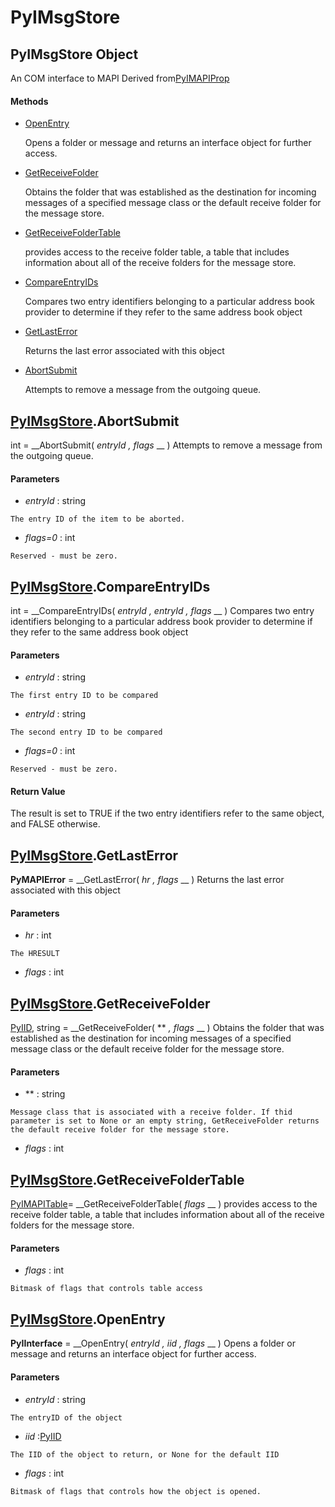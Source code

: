 # PyIMsgStore

## PyIMsgStore Object

An COM interface to MAPI
Derived from[PyIMAPIProp](#pyimapiprop)

#### Methods


  - [OpenEntry](PyIMsgStore.md#pyimsgstoreopenentry)

    Opens a folder or message and returns an interface object for further access.&nbsp;

  - [GetReceiveFolder](PyIMsgStore.md#pyimsgstoregetreceivefolder)

    Obtains the folder that was established as the destination for incoming messages of a specified message class or the default receive folder for the message store.&nbsp;

  - [GetReceiveFolderTable](PyIMsgStore.md#pyimsgstoregetreceivefoldertable)

    provides access to the receive folder table, a table that includes information about all of the receive folders for the message store.&nbsp;

  - [CompareEntryIDs](PyIMsgStore.md#pyimsgstorecompareentryids)

    Compares two entry identifiers belonging to a particular address book provider to determine if they refer to the same address book object&nbsp;

  - [GetLastError](PyIMsgStore.md#pyimsgstoregetlasterror)

    Returns the last error associated with this object&nbsp;

  - [AbortSubmit](PyIMsgStore.md#pyimsgstoreabortsubmit)

    Attempts to remove a message from the outgoing queue.&nbsp;

## [PyIMsgStore](#pyimsgstore).AbortSubmit

int = __AbortSubmit( *entryId*  *, flags* __ )
Attempts to remove a message from the outgoing queue.

#### Parameters


  -  *entryId* : string

    The entry ID of the item to be aborted.

  -  *flags=0* : int

    Reserved - must be zero.

## [PyIMsgStore](#pyimsgstore).CompareEntryIDs

int = __CompareEntryIDs( *entryId*  *, entryId*  *, flags* __ )
Compares two entry identifiers belonging to a particular address book provider to determine if they refer to the same address book object

#### Parameters


  -  *entryId* : string

    The first entry ID to be compared

  -  *entryId* : string

    The second entry ID to be compared

  -  *flags=0* : int

    Reserved - must be zero.

#### Return Value
The result is set to TRUE if the two entry identifiers refer to the same object, and FALSE otherwise.

## [PyIMsgStore](#pyimsgstore).GetLastError

 __PyMAPIError__ = __GetLastError( *hr*  *, flags* __ )
Returns the last error associated with this object

#### Parameters


  -  *hr* : int

    The HRESULT

  -  *flags* : int

    

## [PyIMsgStore](#pyimsgstore).GetReceiveFolder

[PyIID](#pyiid), string = __GetReceiveFolder( **  *, flags* __ )
Obtains the folder that was established as the destination for incoming messages of a specified message class or the default receive folder for the message store.

#### Parameters


  -  ** : string

    Message class that is associated with a receive folder. If thid parameter is set to None or an empty string, GetReceiveFolder returns the default receive folder for the message store.

  -  *flags* : int

    

## [PyIMsgStore](#pyimsgstore).GetReceiveFolderTable

[PyIMAPITable](#pyimapitable)= __GetReceiveFolderTable( *flags* __ )
provides access to the receive folder table, a table that includes information about all of the receive folders for the message store.

#### Parameters


  -  *flags* : int

    Bitmask of flags that controls table access

## [PyIMsgStore](#pyimsgstore).OpenEntry

 __PyIInterface__ = __OpenEntry( *entryId*  *, iid*  *, flags* __ )
Opens a folder or message and returns an interface object for further access.

#### Parameters


  -  *entryId* : string

    The entryID of the object

  -  *iid* :[PyIID](#pyiid)

    The IID of the object to return, or None for the default IID

  -  *flags* : int

    Bitmask of flags that controls how the object is opened.